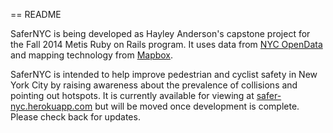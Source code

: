 == README

SaferNYC is being developed as Hayley Anderson's capstone project for the Fall 2014 Metis Ruby on Rails program. It uses data from [NYC OpenData](https://nycopendata.socrata.com/NYC-BigApps/NYPD-Motor-Vehicle-Collisions/h9gi-nx95?) and mapping technology from [Mapbox](https://www.mapbox.com).

SaferNYC is intended to help improve pedestrian and cyclist safety in New York City by raising awareness about the prevalence of collisions and pointing out hotspots. It is currently available for viewing at [safer-nyc.herokuapp.com](safer-nyc.herokuapp.com) but will be moved once development is complete. Please check back for updates.
